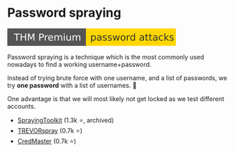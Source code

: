 # Password spraying

[![passwordattacks](../../../_badges/thmp/passwordattacks.svg)](https://tryhackme.com/room/passwordattacks)

<div class="row row-cols-md-2"><div>

Password spraying is a technique which is the most commonly used nowadays to find a working username+password.

Instead of trying brute force with one username, and a list of passwords, we try **one password** with a list of usernames. 🤖

One advantage is that we will most likely not get locked as we test different accounts.
</div><div>

* [SprayingToolkit](https://github.com/byt3bl33d3r/SprayingToolkit) (1.3k ⭐, archived)
* [TREVORspray](https://github.com/blacklanternsecurity/TREVORspray) (0.7k ⭐)
* [CredMaster](https://github.com/knavesec/CredMaster) (0.7k ⭐)
</div></div>